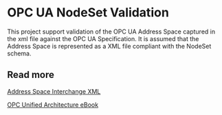 # OPC UA NodeSet Validation

This project support validation of the OPC UA Address Space captured in the xml file against the OPC UA Specification. It is assumed that the Address Space is represented as a XML file compliant with the NodeSet schema.

## Read more

[Address Space Interchange XML](http://www.commsvr.com/InternetDSL/commserver/P_DowloadCenter/P_Publications/P-150101E-AddressSpaceInterchangeXML.pdf)

[OPC Unified Architecture eBook](http://goo.gl/y4EHUn)

